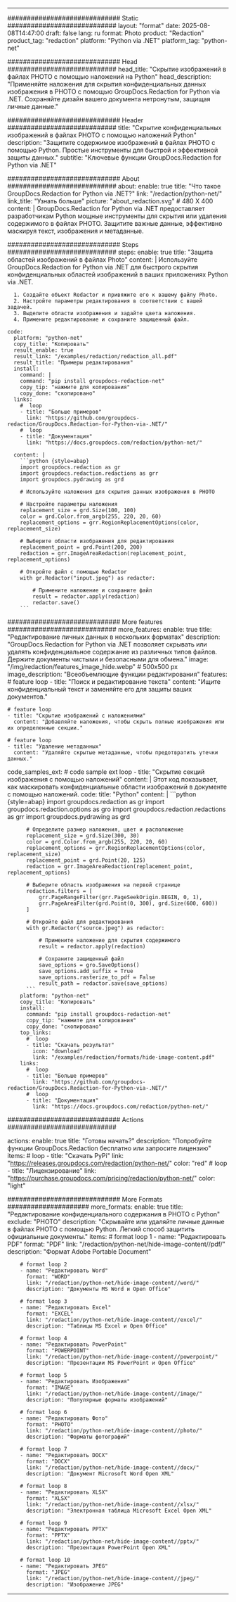 
---
############################# Static ############################
layout: "format"
date:  2025-08-08T14:47:00
draft: false
lang: ru
format: Photo
product: "Redaction"
product_tag: "redaction"
platform: "Python via .NET"
platform_tag: "python-net"

############################# Head ############################
head_title: "Скрытие изображений в файлах PHOTO с помощью наложений на Python"
head_description: "Применяйте наложения для скрытия конфиденциальных данных изображения в PHOTO с помощью GroupDocs.Redaction for Python via .NET. Сохраняйте дизайн вашего документа нетронутым, защищая личные данные."

############################# Header ############################
title: "Скрытие конфиденциальных изображений в файлах PHOTO с помощью наложений Python" 
description: "Защитите содержимое изображений в файлах PHOTO с помощью Python. Простые инструменты для быстрой и эффективной защиты данных."
subtitle: "Ключевые функции GroupDocs.Redaction for Python via .NET" 

############################# About ############################
about:
    enable: true
    title: "Что такое GroupDocs.Redaction for Python via .NET?"
    link: "/redaction/python-net/"
    link_title: "Узнать больше"
    picture: "about_redaction.svg" # 480 X 400
    content: |
       GroupDocs.Redaction for Python via .NET предоставляет разработчикам Python мощные инструменты для скрытия или удаления содержимого в файлах PHOTO. Защитите важные данные, эффективно маскируя текст, изображения и метаданные.

############################# Steps ############################
steps:
    enable: true
    title: "Защита областей изображений в файлах Photo"
    content: |
      Используйте GroupDocs.Redaction for Python via .NET для быстрого скрытия конфиденциальных областей изображений в ваших приложениях Python via .NET.
      
      1. Создайте объект Redactor и привяжите его к вашему файлу Photo.
      2. Настройте параметры редактирования в соответствии с вашей задачей.
      3. Выделите области изображения и задайте цвета наложения.
      4. Примените редактирование и сохраните защищенный файл.
   
    code:
      platform: "python-net"
      copy_title: "Копировать"
      result_enable: true
      result_link: "/examples/redaction/redaction_all.pdf"
      result_title: "Примеры редактирования"
      install:
        command: |
        command: "pip install groupdocs-redaction-net"
        copy_tip: "нажмите для копирования"
        copy_done: "скопировано"
      links:
        #  loop
        - title: "Больше примеров"
          link: "https://github.com/groupdocs-redaction/GroupDocs.Redaction-for-Python-via-.NET/"
        #  loop
        - title: "Документация"
          link: "https://docs.groupdocs.com/redaction/python-net/"
          
      content: |
        ```python {style=abap}
        import groupdocs.redaction as gr
        import groupdocs.redaction.redactions as grr
        import groupdocs.pydrawing as grd

        # Используйте наложения для скрытия данных изображения в PHOTO

        # Настройте параметры наложения
        replacement_size = grd.Size(100, 100)
        color = grd.Color.from_argb(255, 220, 20, 60)
        replacement_options = grr.RegionReplacementOptions(color, replacement_size)

        # Выберите области изображения для редактирования
        replacement_point = grd.Point(200, 200)
        redaction = grr.ImageAreaRedaction(replacement_point, replacement_options)
                
        # Откройте файл с помощью Redactor
        with gr.Redactor("input.jpeg") as redactor:

            # Примените наложение и сохраните файл
            result = redactor.apply(redaction)
            redactor.save()
        ```            


############################# More features ############################
more_features:
  enable: true
  title: "Редактирование личных данных в нескольких форматах"
  description: "GroupDocs.Redaction for Python via .NET позволяет скрывать или удалять конфиденциальное содержание из различных типов файлов. Держите документы чистыми и безопасными для обмена."
  image: "/img/redaction/features_image_hide.webp" # 500x500 px
  image_description: "Всеобъемлющие функции редактирования"
  features:
    # feature loop
    - title: "Поиск и редактирование текста"
      content: "Ищите конфиденциальный текст и заменяйте его для защиты ваших документов."

    # feature loop
    - title: "Скрытие изображений с наложениями"
      content: "Добавляйте наложения, чтобы скрыть полные изображения или их определенные секции."

    # feature loop
    - title: "Удаление метаданных"
      content: "Удаляйте скрытые метаданные, чтобы предотвратить утечки данных."
      
  code_samples_ext:
    # code sample ext loop
    - title: "Скрытие секций изображения с помощью наложений"
      content: |
        Этот код показывает, как маскировать конфиденциальные области изображений в документе с помощью наложений.
      code:
        title: "Python"
        content: |
          ```python {style=abap}
          import groupdocs.redaction as gr
          import groupdocs.redaction.options as gro
          import groupdocs.redaction.redactions as grr
          import groupdocs.pydrawing as grd

          # Определите размер наложения, цвет и расположение
          replacement_size = grd.Size(300, 30)
          color = grd.Color.from_argb(255, 220, 20, 60)
          replacement_options = grr.RegionReplacementOptions(color, replacement_size)
          replacement_point = grd.Point(20, 125)
          redaction = grr.ImageAreaRedaction(replacement_point, replacement_options)

          # Выберите область изображения на первой странице
          redaction.filters = [
              grr.PageRangeFilter(grr.PageSeekOrigin.BEGIN, 0, 1),
              grr.PageAreaFilter(grd.Point(0, 300), grd.Size(600, 600))
          ]

          # Откройте файл для редактирования
          with gr.Redactor("source.jpeg") as redactor:

              # Примените наложение для скрытия содержимого
              result = redactor.apply(redaction)

              # Сохраните защищенный файл
              save_options = gro.SaveOptions()
              save_options.add_suffix = True
              save_options.rasterize_to_pdf = False
              result_path = redactor.save(save_options)
          ```
        platform: "python-net"
        copy_title: "Копировать"
        install:
          command: "pip install groupdocs-redaction-net"
          copy_tip: "нажмите для копирования"
          copy_done: "скопировано"
        top_links:
          #  loop
          - title: "Скачать результат"
            icon: "download"
            link: "/examples/redaction/formats/hide-image-content.pdf"
        links:
          #  loop
          - title: "Больше примеров"
            link: "https://github.com/groupdocs-redaction/GroupDocs.Redaction-for-Python-via-.NET/"
          #  loop
          - title: "Документация"
            link: "https://docs.groupdocs.com/redaction/python-net/"


############################# Actions ############################

actions:
  enable: true
  title: "Готовы начать?"
  description: "Попробуйте функции GroupDocs.Redaction бесплатно или запросите лицензию"
  items:
    #  loop
    - title: "Скачать PyPi"
      link: "https://releases.groupdocs.com/redaction/python-net/"
      color: "red"
        #  loop
    - title: "Лицензирование"
      link: "https://purchase.groupdocs.com/pricing/redaction/python-net/"
      color: "light"


############################# More Formats #####################
more_formats:
    enable: true
    title: "Редактирование конфиденциального содержания в PHOTO с Python"
    exclude: "PHOTO"
    description: "Скрывайте или удаляйте личные данные в файлах PHOTO с помощью Python. Легкий способ защитить официальные документы."
    items: 
        # format loop 1
        - name: "Редактировать PDF"
          format: "PDF"
          link: "/redaction/python-net/hide-image-content//pdf/"
          description: "Формат Adobe Portable Document"

        # format loop 2
        - name: "Редактировать Word"
          format: "WORD"
          link: "/redaction/python-net/hide-image-content//word/"
          description: "Документы MS Word и Open Office"
          
        # format loop 3
        - name: "Редактировать Excel"
          format: "EXCEL"
          link: "/redaction/python-net/hide-image-content//excel/"
          description: "Таблицы MS Excel и Open Office"

        # format loop 4
        - name: "Редактировать PowerPoint"
          format: "POWERPOINT"
          link: "/redaction/python-net/hide-image-content//powerpoint/"
          description: "Презентации MS PowerPoint и Open Office"

        # format loop 5
        - name: "Редактировать Изображения"
          format: "IMAGE"
          link: "/redaction/python-net/hide-image-content//image/"
          description: "Популярные форматы изображений"

        # format loop 6
        - name: "Редактировать Фото"
          format: "PHOTO"
          link: "/redaction/python-net/hide-image-content//photo/"
          description: "Форматы фотографий"

        # format loop 7
        - name: "Редактировать DOCX"
          format: "DOCX"
          link: "/redaction/python-net/hide-image-content//docx/"
          description: "Документ Microsoft Word Open XML"
          
        # format loop 8
        - name: "Редактировать XLSX"
          format: "XLSX"
          link: "/redaction/python-net/hide-image-content//xlsx/"
          description: "Электронная таблица Microsoft Excel Open XML"
          
        # format loop 9
        - name: "Редактировать PPTX"
          format: "PPTX"
          link: "/redaction/python-net/hide-image-content//pptx/"
          description: "Презентация PowerPoint Open XML"

        # format loop 10
        - name: "Редактировать JPEG"
          format: "JPEG"
          link: "/redaction/python-net/hide-image-content//jpeg/"
          description: "Изображение JPEG"


---